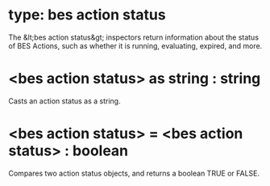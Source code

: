 # type: bes action status

The &amp;lt;bes action status&amp;gt; inspectors return information about the status of BES Actions, such as whether it is running, evaluating, expired, and more.

# &lt;bes action status&gt; as string : string

Casts an action status as a string.

# &lt;bes action status&gt; = &lt;bes action status&gt; : boolean

Compares two action status objects, and returns a boolean TRUE or FALSE.
